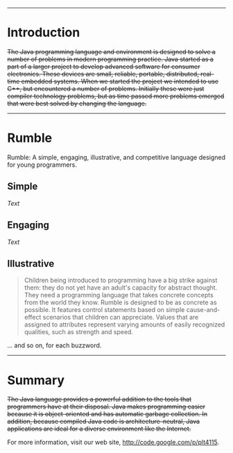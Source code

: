 
---


# Introduction #

~~The Java programming language and environment is designed to solve a number of problems in modern programming practice. Java started as a part of a larger project to develop advanced software for consumer electronics. These devices are small, reliable, portable, distributed, real-time embedded systems. When we started the project we intended to use C++, but encountered a number of problems. Initially these were just compiler technology problems, but as time passed more problems emerged that were best solved by changing the language.~~


---


# Rumble #

Rumble: A simple, engaging, illustrative, and competitive language designed for young programmers.

## Simple ##
_Text_

## Engaging ##
_Text_

## Illustrative ##
> Children being introduced to programming have a big strike against them: they do not yet have an adult's capacity for abstract thought. They need a programming language that takes concrete concepts from the world they know. Rumble is designed to be as concrete as possible. It features control statements based on simple cause-and-effect scenarios that children can appreciate. Values that are assigned to attributes represent varying amounts of easily recognized qualities, such as strength and speed.

... and so on, for each buzzword.


---


# Summary #
~~The Java language provides a powerful addition to the tools that programmers have at their disposal. Java makes programming easier because it is object-oriented and has automatic garbage collection. In addition, because compiled Java code is architecture-neutral, Java applications are ideal for a diverse environment like the Internet.~~

For more information, visit our web site, http://code.google.com/p/plt4115.